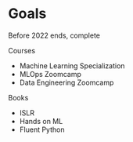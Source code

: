# Goals

Before 2022 ends, complete

Courses

- Machine Learning Specialization
- MLOps Zoomcamp
- Data Engineering Zoomcamp

Books

- ISLR
- Hands on ML
- Fluent Python
